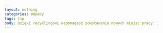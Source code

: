 ```yaml
---
layout: nothing
categories: Odpady
tags: tip
body: Dzięki recyklingowi wspomagasz powstawanie nowych miejsc pracy. Im większa świadomość ekologiczna, tym większa szansa na powstanie placówek zajmujących się przetwarzaniem surowców.
---
```

